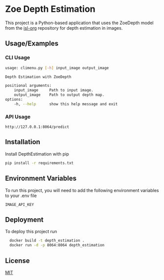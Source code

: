 # Zoe Depth Estimation

This project is a Python-based application that uses the ZoeDepth model from the [isl-org](https://github.com/isl-org/ZoeDepth) repository for depth estimation in images.

## Usage/Examples

### CLI Usage

```bash
usage: climenu.py [-h] input_image output_image

Depth Estimation with ZoeDepth

positional arguments:
    input_image     Path to input image.
    output_image    Path to output depth map.
options:
    -h, --help      show this help message and exit

```

### API Usage

```
http://127.0.0.1:8064/predict
```

## Installation

Install DepthEstimation with pip

```bash
pip install -r requirements.txt
```

## Environment Variables

To run this project, you will need to add the following environment variables to your .env file

`IMAGE_API_KEY`

## Deployment

To deploy this project run

```bash
  docker build -t depth_estimation .
  docker run -d -p 8064:8064 depth_estimation
```

## License

[MIT](https://choosealicense.com/licenses/mit/)
